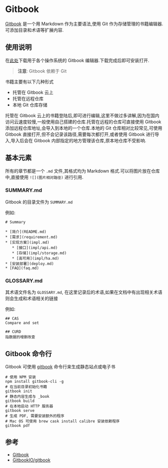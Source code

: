 # Gitbook
[Gitbook](https://www.gitbook.com/) 是一个用 Markdown 作为主要语法,使用 Git 作为存储管理的书籍编辑器.可添加目录和术语等扩展内容.

## 使用说明

在[此处](https://www.gitbook.com/editor)下载用于各个操作系统的 Gitbook 编辑器.下载完成后即可安装打开.

> __注意__: Gitbook 依赖于 Git

书籍主要有以下几种形式

* 托管在 Gitbook 云上
* 托管在远程仓库
* 本地 Git 仓库存储

托管在 Gitbook 云上的书籍登陆后,即可进行编辑,这里不做过多讲解,因为在国内访问云速度较慢,一般使用自己搭建的仓库.托管在远程的仓库可直接使用 Gitbook 添加远程仓库地址,会导入到本地的一个仓库.本地的 Git 仓库相对比较常见,可使用 Gitbook 直接打开,但不会记录该路径,需要每次都打开,或者使用 Gitbook 进行导入,导入后会在 Gitbook 内部指定的地方管理该仓库,原本地仓库不受影响.

## 基本元素

所有的章节都是一个 `.md` 文件,其格式均为 Markdown 格式.可以将图片放在仓库中,直接使用 `![](图片相对路径)` 进行引用.

### SUMMARY.md
Gitbook 的目录文件为 `SUMMARY.md`

例如:

```
# Summary

* [简介](README.md)
* [需求](requirement.md)
* [实现方案](impl.md)
   * [接口](impl/api.md)
   * [存储](impl/storage.md)
   * [高可用](impl/ha.md)
* [安装部署](deploy.md)
* [FAQ](faq.md)
```

### GLOSSARY.md
其术语文件名为 `GLOSSARY.md`, 在这里记录后的术语,如果在文档中有出现相关术语则会生成和术语相关的链接

例如:

```
## CAS
Compare and set

## CURD
指数据的增删改查
```

## Gitbook 命令行
Gitbook 可使用 [gitbook](https://github.com/GitbookIO/gitbook) 命令行来生成静态站点或电子书

```
# 使用 NPM 安装
npm install gitbook-cli -g
# 在当前目录初始化书籍
gitbook init
# 静态内容生成与 _book
gitbook build
# 在本地启动 HTTP 服务器
gitbook serve
# 生成 PDF, 需要安装额外的程序
# Mac OS 可使用 brew cask install calibre 安装依赖程序
gitbook pdf
```

## 参考

* [Gitbook](https://www.gitbook.com/)
* [GitbookIO/gitbook](https://github.com/GitbookIO/gitbook)
